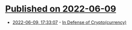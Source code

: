 # [Published on 2022-06-09](index.md)

* [2022-06-09, 17:33:07](https://news.ycombinator.com/item?id=31684206) - [In Defense of Crypto(currency)](https://blog.cryptographyengineering.com/2022/06/09/in-defense-of-cryptocurrency/)

